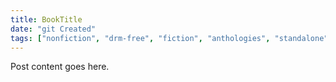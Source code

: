 ```yaml
---
title: BookTitle
date: "git Created"
tags: ["nonfiction", "drm-free", "fiction", "anthologies", "standalone", "SeriesName"]
---
```


Post content goes here.
